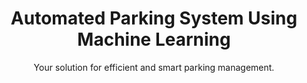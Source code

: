 <html>
<head>
    <meta charset="UTF-8">
    <meta name="viewport" content="width=device-width, initial-scale=1.0">
    <title>Automated Parking System Using Machine Learning</title>
    <link rel="stylesheet" href="styles.css">
</head>
<body>
    <header>
        <h1>Automated Parking System Using Machine Learning</h1>
        <p>Your solution for efficient and smart parking management.</p>
    </header>
</body>
</html>
